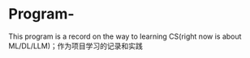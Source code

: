 # Program-
This program is a record on the way to learning CS(right now is about ML/DL/LLM)；作为项目学习的记录和实践
